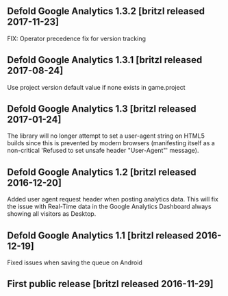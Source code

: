 ## Defold Google Analytics 1.3.2 [britzl released 2017-11-23]
FIX: Operator precedence fix for version tracking

## Defold Google Analytics 1.3.1 [britzl released 2017-08-24]
Use project version default value if none exists in game.project

## Defold Google Analytics 1.3 [britzl released 2017-01-24]
The library will no longer attempt to set a user-agent string on HTML5 builds since this is prevented by modern browsers (manifesting itself as a non-critical 'Refused to set unsafe header "User-Agent"' message).


## Defold Google Analytics 1.2 [britzl released 2016-12-20]
Added user agent request header when posting analytics data. This will fix the issue with Real-Time data in the Google Analytics Dashboard always showing all visitors as Desktop.


## Defold Google Analytics 1.1 [britzl released 2016-12-19]
Fixed issues when saving the queue on Android


## First public release [britzl released 2016-11-29]


